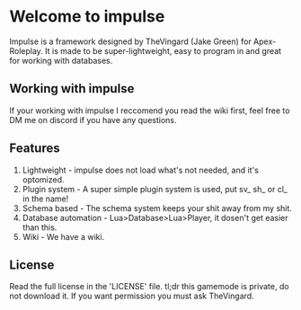 # Welcome to impulse
Impulse is a framework designed by TheVingard (Jake Green) for Apex-Roleplay. It is made to be super-lightweight, easy to program in and great for working with databases.

## Working with impulse
If your working with impulse I reccomend you read the wiki first, feel free to DM me on discord if you have any questions.

## Features
1. Lightweight - impulse does not load what's not needed, and it's optomized.
2. Plugin system - A super simple plugin system is used, put sv_ sh_ or cl_ in the name!
3. Schema based - The schema system keeps your shit away from my shit.
4. Database automation - Lua>Database>Lua>Player, it dosen't get easier than this.
5. Wiki - We have a wiki.

## License
Read the full license in the 'LICENSE' file.
tl;dr this gamemode is private, do not download it. If you want permission you must ask TheVingard.